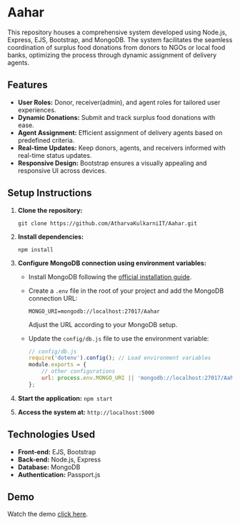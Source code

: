 # Aahar

This repository houses a comprehensive system developed using Node.js, Express, EJS, Bootstrap, and MongoDB. The system facilitates the seamless coordination of surplus food donations from donors to NGOs or local food banks, optimizing the process through dynamic assignment of delivery agents.

## Features

- **User Roles:** Donor, receiver(admin), and agent roles for tailored user experiences.
- **Dynamic Donations:** Submit and track surplus food donations with ease.
- **Agent Assignment:** Efficient assignment of delivery agents based on predefined criteria.
- **Real-time Updates:** Keep donors, agents, and receivers informed with real-time status updates.
- **Responsive Design:** Bootstrap ensures a visually appealing and responsive UI across devices.

## Setup Instructions

1. **Clone the repository:**
   ```
   git clone https://github.com/AtharvaKulkarniIT/Aahar.git
   ```

2. **Install dependencies:** 
   ```
   npm install
   ```

4. **Configure MongoDB connection using environment variables:**
   - Install MongoDB following the [official installation guide](https://docs.mongodb.com/manual/installation/).
   - Create a `.env` file in the root of your project and add the MongoDB connection URL:

     ```env
     MONGO_URI=mongodb://localhost:27017/Aahar
     ```

     Adjust the URL according to your MongoDB setup.

   - Update the `config/db.js` file to use the environment variable:

     ```javascript
     // config/db.js
     require('dotenv').config(); // Load environment variables
     module.exports = {
         // other configurations
         url: process.env.MONGO_URI || 'mongodb://localhost:27017/Aahar',
     };
     ```

5. **Start the application:** `npm start`
6. **Access the system at:** `http://localhost:5000`

## Technologies Used

- **Front-end:** EJS, Bootstrap
- **Back-end:** Node.js, Express
- **Database:** MongoDB
- **Authentication:** Passport.js

## Demo
Watch the demo [click here](https://youtu.be/XmYxlQWBnvo?si=VYcf5Zjhqxq1d-eE).